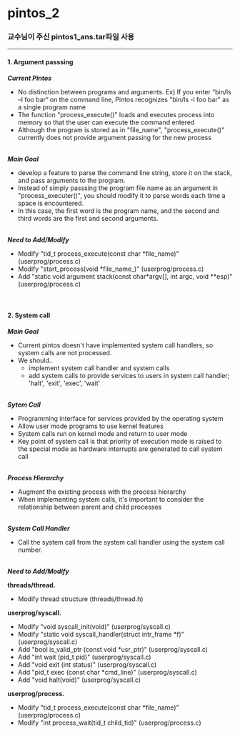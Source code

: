 # pintos_2

### 교수님이 주신 pintos1_ans.tar파일 사용

---
#### 1. Argument passsing

___Current Pintos___

- No distinction between programs and arguments. Ex) If you enter “bin/ls –l foo bar“ on the command line, Pintos recognizes "bin/ls -l foo bar" as a single program name
- The function "process_execute()" loads and executes process into memory so that the user can execute the command entered
- Although the program is stored as in "file_name", "process_execute()" currently does not provide argument passing for the new process <br><br>

___Main Goal___

- develop a feature to parse the command line string, store it on the stack, and pass arguments to the program.
- Instead of simply passsing the program file name as an argument in "process_executer()", you should modify it to parse words each time a space is encountered.
- In this case, the first word is the program name, and the second and third words are the first and second arguments. <br><br>

___Need to Add/Modify___

- Modify "tid_t process_execute(const char *file_name)" (userprog/process.c)
- Modify "start_process(void *file_name_)" (userprog/process.c)
- Add "static void argument stack(const char*argv[], int argc, void **esp)" (userprog/process.c) <br><br><br>

#### 2. System call

___Main Goal___

- Current pintos doesn't have implemented system call handlers, so system calls are not processed.
- We should..
    - implement system call handler and system calls
    - add system calls to provide services to users in system call handler; 'halt', 'exit', 'exec', 'wait' <br><br>

___Sytem Call___

- Programming interface for services provided by the operating system
- Allow user mode programs to use kernel features
- System calls run on kernel mode and return to user mode
- Key point of system call is that priority of execution mode is raised to the special mode as hardware interrupts are generated to call system call <br><br>

___Process Hierarchy___

- Augment the existing process with the process hierarchy
- When implementing system calls, it's important to consider the relationship between parent and child processes <br><br>

___System Call Handler___

- Call the system call from the system call handler using the system call number. <br><br>

___Need to Add/Modify___

**threads/thread.**

- Modify thread structure (threads/thread.h) <br>

**userprog/syscall.**

- Modify "void syscall_init(void)" (userprog/syscall.c)
- Modify "static void syscall_handler(struct intr_frame *f)" (userprog/syscall.c)
- Add "bool is_valid_ptr (const void *usr_ptr)" (userprog/syscall.c)
- Add "int wait (pid_t pid)" (userprog/syscall.c)
- Add "void exit (int status)" (userprog/syscall.c)
- Add "pid_t exec (const char *cmd_line)" (userprog/syscall.c)
- Add "void halt(void)" (userprog/syscall.c)

**userprog/process.**

- Modify "tid_t process_execute(const char *file_name)" (userprog/process.c)
- Modify "int process_wait(tid_t child_tid)" (userprog/process.c)
